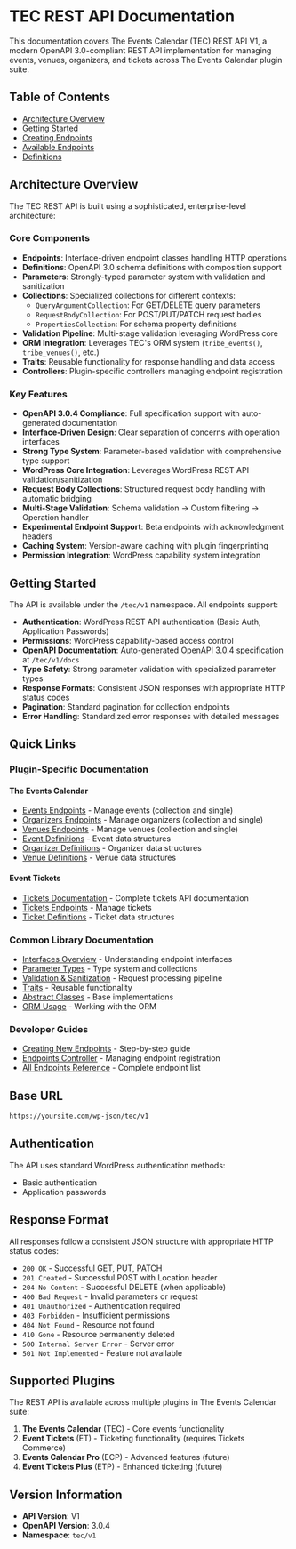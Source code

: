 # TEC REST API Documentation

This documentation covers The Events Calendar (TEC) REST API V1, a modern OpenAPI 3.0-compliant REST API implementation for managing events, venues, organizers, and tickets across The Events Calendar plugin suite.

## Table of Contents

- [Architecture Overview](#architecture-overview)
- [Getting Started](#getting-started)
- [Creating Endpoints](creating-endpoints.md)
- [Available Endpoints](endpoints.md)
- [Definitions](definitions.md)

## Architecture Overview

The TEC REST API is built using a sophisticated, enterprise-level architecture:

### Core Components

- **Endpoints**: Interface-driven endpoint classes handling HTTP operations
- **Definitions**: OpenAPI 3.0 schema definitions with composition support
- **Parameters**: Strongly-typed parameter system with validation and sanitization
- **Collections**: Specialized collections for different contexts:
  - `QueryArgumentCollection`: For GET/DELETE query parameters
  - `RequestBodyCollection`: For POST/PUT/PATCH request bodies
  - `PropertiesCollection`: For schema property definitions
- **Validation Pipeline**: Multi-stage validation leveraging WordPress core
- **ORM Integration**: Leverages TEC's ORM system (`tribe_events()`, `tribe_venues()`, etc.)
- **Traits**: Reusable functionality for response handling and data access
- **Controllers**: Plugin-specific controllers managing endpoint registration

### Key Features

- **OpenAPI 3.0.4 Compliance**: Full specification support with auto-generated documentation
- **Interface-Driven Design**: Clear separation of concerns with operation interfaces
- **Strong Type System**: Parameter-based validation with comprehensive type support
- **WordPress Core Integration**: Leverages WordPress REST API validation/sanitization
- **Request Body Collections**: Structured request body handling with automatic bridging
- **Multi-Stage Validation**: Schema validation → Custom filtering → Operation handler
- **Experimental Endpoint Support**: Beta endpoints with acknowledgment headers
- **Caching System**: Version-aware caching with plugin fingerprinting
- **Permission Integration**: WordPress capability system integration

## Getting Started

The API is available under the `/tec/v1` namespace. All endpoints support:

- **Authentication**: WordPress REST API authentication (Basic Auth, Application Passwords)
- **Permissions**: WordPress capability-based access control
- **OpenAPI Documentation**: Auto-generated OpenAPI 3.0.4 specification at `/tec/v1/docs`
- **Type Safety**: Strong parameter validation with specialized parameter types
- **Response Formats**: Consistent JSON responses with appropriate HTTP status codes
- **Pagination**: Standard pagination for collection endpoints
- **Error Handling**: Standardized error responses with detailed messages

## Quick Links

### Plugin-Specific Documentation

#### The Events Calendar
- [Events Endpoints](endpoints/events.md) - Manage events (collection and single)
- [Organizers Endpoints](endpoints/organizers.md) - Manage organizers (collection and single)
- [Venues Endpoints](endpoints/venues.md) - Manage venues (collection and single)
- [Event Definitions](definitions/event.md) - Event data structures
- [Organizer Definitions](definitions/organizer.md) - Organizer data structures
- [Venue Definitions](definitions/venue.md) - Venue data structures

#### Event Tickets
- [Tickets Documentation](/wp-content/plugins/event-tickets/docs/REST/TEC/V1/README.md) - Complete tickets API documentation
- [Tickets Endpoints](/wp-content/plugins/event-tickets/docs/REST/TEC/V1/endpoints/tickets.md) - Manage tickets
- [Ticket Definitions](/wp-content/plugins/event-tickets/docs/REST/TEC/V1/definitions/ticket.md) - Ticket data structures

### Common Library Documentation

- [Interfaces Overview](/wp-content/plugins/the-events-calendar/common/docs/REST/TEC/V1/interfaces.md) - Understanding endpoint interfaces
- [Parameter Types](/wp-content/plugins/the-events-calendar/common/docs/REST/TEC/V1/parameter-types.md) - Type system and collections
- [Validation & Sanitization](/wp-content/plugins/the-events-calendar/common/docs/REST/TEC/V1/validation-sanitization.md) - Request processing pipeline
- [Traits](/wp-content/plugins/the-events-calendar/common/docs/REST/TEC/V1/traits.md) - Reusable functionality
- [Abstract Classes](/wp-content/plugins/the-events-calendar/common/docs/REST/TEC/V1/abstract-classes.md) - Base implementations
- [ORM Usage](/wp-content/plugins/the-events-calendar/common/docs/REST/TEC/V1/orm-usage.md) - Working with the ORM

### Developer Guides

- [Creating New Endpoints](creating-endpoints.md) - Step-by-step guide
- [Endpoints Controller](endpoints-controller.md) - Managing endpoint registration
- [All Endpoints Reference](endpoints.md) - Complete endpoint list

## Base URL

```bash
https://yoursite.com/wp-json/tec/v1
```

## Authentication

The API uses standard WordPress authentication methods:

- Basic authentication
- Application passwords

## Response Format

All responses follow a consistent JSON structure with appropriate HTTP status codes:

- `200 OK` - Successful GET, PUT, PATCH
- `201 Created` - Successful POST with Location header
- `204 No Content` - Successful DELETE (when applicable)
- `400 Bad Request` - Invalid parameters or request
- `401 Unauthorized` - Authentication required
- `403 Forbidden` - Insufficient permissions
- `404 Not Found` - Resource not found
- `410 Gone` - Resource permanently deleted
- `500 Internal Server Error` - Server error
- `501 Not Implemented` - Feature not available

## Supported Plugins

The REST API is available across multiple plugins in The Events Calendar suite:

1. **The Events Calendar** (TEC) - Core events functionality
2. **Event Tickets** (ET) - Ticketing functionality (requires Tickets Commerce)
3. **Events Calendar Pro** (ECP) - Advanced features (future)
4. **Event Tickets Plus** (ETP) - Enhanced ticketing (future)

## Version Information

- **API Version**: V1
- **OpenAPI Version**: 3.0.4
- **Namespace**: `tec/v1`
